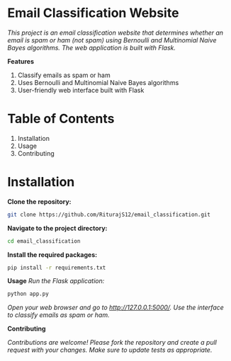 # Email Classification Website
*This project is an email classification website that determines whether an email is spam or ham (not spam) using Bernoulli and Multinomial Naive Bayes algorithms. The web application is built with Flask.*

**Features**

1. Classify emails as spam or ham
2. Uses Bernoulli and Multinomial Naive Bayes algorithms
3. User-friendly web interface built with Flask

# Table of Contents
1. Installation
2. Usage
3. Contributing

# Installation

**Clone the repository:**
```bash
git clone https://github.com/RiturajS12/email_classification.git
```

**Navigate to the project directory:**
```bash
cd email_classification
```

**Install the required packages:**
```bash
pip install -r requirements.txt
```

**Usage**
*Run the Flask application:*
```bash
python app.py
```

*Open your web browser and go to http://127.0.0.1:5000/.*
*Use the interface to classify emails as spam or ham.*

**Contributing**

*Contributions are welcome! Please fork the repository and create a pull request with your changes. Make sure to update tests as appropriate.*